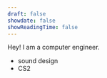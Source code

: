 ```yaml
---
draft: false
showdate: false
showReadingTime: false
---
```


Hey! I am a computer engineer.
- sound design
- CS2
